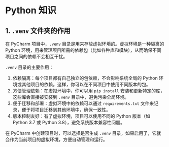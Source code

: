 # Python 知识

## 1. `.venv` 文件夹的作用

在 PyCharm 项目中，`.venv` 目录是用来存放虚拟环境的。虚拟环境是一种隔离的 Python 环境，用来管理项目所需的依赖包（比如各种库和模块），从而确保不同项目之间的依赖不会相互干扰。

`.venv` 目录的主要作用：

1. 依赖隔离：每个项目都有自己独立的包依赖，不会影响系统全局的 Python 环境或其他项目的依赖。这样，你可以在不同项目中使用不同版本的包。
2. 方便管理依赖：在虚拟环境中，你可以用 `pip install` 安装和更新特定的库，这些库会直接被安装到 `.venv` 目录中，避免污染全局环境。
3. 便于迁移和部署：虚拟环境中的依赖可以通过 `requirements.txt` 文件来记录，便于将项目迁移到其他环境中，确保一致性。
4. 版本控制友好：有了虚拟环境，项目可以使用不同的 Python 版本（如 Python 3.7 或 Python 3.8），避免系统版本兼容性问题。

在 PyCharm 中创建项目时，可以选择是否生成 `.venv` 目录，如果启用了，它就会作为当前项目的虚拟环境，方便自动管理和运行。



